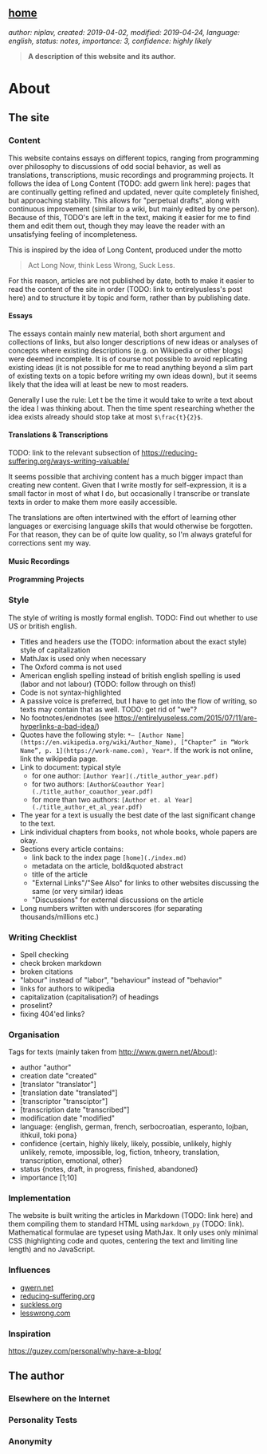 [home](./index.md)
------------------

*author: niplav, created: 2019-04-02, modified: 2019-04-24, language: english, status: notes, importance: 3, confidence: highly likely*

> __A description of this website and its author.__

About
=====

The site
--------

### Content

This website contains essays on different topics, ranging from programming
over philosophy to discussions of odd social behavior, as well as
translations, transcriptions, music recordings and programming projects.
It follows the idea of Long Content (TODO: add gwern link here): pages
that are continually getting refined and updated, never quite completely
finished, but approaching stability. This allows for "perpetual drafts",
along with continuous improvement (similar to a wiki, but mainly edited
by one person). Because of this, TODO's are left in the text, making it
easier for me to find them and edit them out, though they may leave the
reader with an unsatisfying feeling of incompleteness.

This is inspired by the idea of Long Content, produced under the motto

> Act Long Now, think Less Wrong, Suck Less.

For this reason, articles are not published by date, both to make
it easier to read the content of the site in order (TODO: link to
entirelyusless's post here) and to structure it by topic and form,
rather than by publishing date.

#### Essays

The essays contain mainly new material, both short argument and
collections of links, but also longer descriptions of new ideas or
analyses of concepts where existing descriptions (e.g. on Wikipedia or
other blogs) were deemed incomplete. It is of course not possible to
avoid replicating existing ideas (it is not possible for me to read
anything beyond a slim part of existing texts on a topic before writing
my own ideas down), but it seems likely that the idea will at least
be new to most readers.

Generally I use the rule: Let t be the time it would take to write a
text about the idea I was thinking about. Then the time spent researching
whether the idea exists already should stop take at most `$\frac{t}{2}$`.

#### Translations & Transcriptions

TODO: link to the relevant subsection of https://reducing-suffering.org/ways-writing-valuable/

It seems possible that archiving content has a much bigger impact than
creating new content. Given that I write mostly for self-expression,
it is a small factor in most of what I do, but occasionally I transcribe
or translate texts in order to make them more easily accessible.

The translations are often intertwined with the effort of learning other
languages or exercising language skills that would otherwise be forgotten.
For that reason, they can be of quite low quality, so I'm always grateful
for corrections sent my way.

#### Music Recordings

#### Programming Projects

### Style

The style of writing is mostly formal english. TODO: Find out whether
to use US or british english.

* Titles and headers use the (TODO: information about the exact style) style of capitalization
* MathJax is used only when necessary
* The Oxford comma is not used
* American english spelling instead of british english spelling is used (labor and not labour) (TODO: follow through on this!)
* Code is not syntax-highlighted
* A passive voice is preferred, but I have to get into the flow of writing, so texts may contain that as well. TODO: get rid of "we"?
* No footnotes/endnotes (see https://entirelyuseless.com/2015/07/11/are-hyperlinks-a-bad-idea/)
* Quotes have the following style: `*– [Author Name](https://en.wikipedia.org/wiki/Author_Name), [“Chapter” in “Work Name”, p. 1](https://work-name.com), Year*`. If the work is not online, link the wikipedia page.
* Link to document: typical style
	* for one author: `[Author Year](./title_author_year.pdf)`
	* for two authors: `[Author&Coauthor Year](./title_author_coauthor_year.pdf)`
	* for more than two authors: `[Author et. al Year](./title_author_et_al_year.pdf)`
* The year for a text is usually the best date of the last significant change to the text.
* Link individual chapters from books, not whole books, whole papers are okay.
* Sections every article contains:
	* link back to the index page `[home](./index.md)`
	* metadata on the article, bold&quoted abstract
	* title of the article
	* "External Links"/"See Also" for links to other websites discussing the same (or very similar) ideas
	* "Discussions" for external discussions on the article
* Long numbers written with underscores (for separating thousands/millions etc.)

### Writing Checklist

* Spell checking
* check broken markdown
* broken citations
* "labour" instead of "labor", "behaviour" instead of "behavior"
* links for authors to wikipedia
* capitalization (capitalisation?) of headings
* proselint?
* fixing 404'ed links?

### Organisation

Tags for texts (mainly taken from http://www.gwern.net/About):

* author "author"
* creation date "created"
* [translator "translator"]
* [translation date "translated"]
* [transcriptor "transciptor"]
* [transcription date "transcribed"]
* modification date "modified"
* language: {english, german, french, serbocroatian, esperanto, lojban, ithkuil, toki pona}
* confidence {certain, highly likely, likely, possible, unlikely, highly unlikely, remote, impossible, log, fiction, tnheory, translation, transcription, emotional, other}
* status {notes, draft, in progress, finished, abandoned}
* importance [1;10]

### Implementation

The website is built writing the articles in Markdown (TODO: link here)
and them compiling them to standard HTML using `markdown_py` (TODO:
link). Mathematical formulae are typeset using MathJax. It only uses
only minimal CSS (highlighting code and quotes, centering the text and
limiting line length) and no JavaScript.

### Influences

* [gwern.net](https://www.gwern.net)
* [reducing-suffering.org](https://reducing-suffering.org/)
* [suckless.org](https://suckless.org)
* [lesswrong.com](https://lesswrong.com)

### Inspiration

https://guzey.com/personal/why-have-a-blog/

The author
----------

### Elsewhere on the Internet

### Personality Tests

### Anonymity
